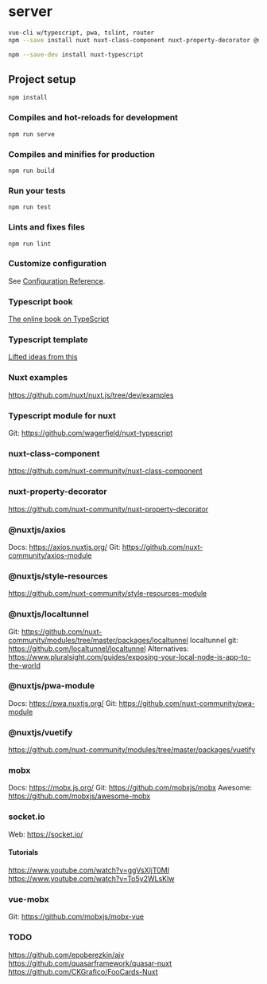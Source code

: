 # server
```bash
vue-cli w/typescript, pwa, tslint, router
npm --save install nuxt nuxt-class-component nuxt-property-decorator @nuxtjs/axios @nuxtjs/style-resources mobx mobx-vue @nuxtjs/font-awesome @nuxtjs/localtunnel vue-i18n @nuxtjs/vuetify socket.io

npm --save-dev install nuxt-typescript
```
## Project setup

```
npm install
```

### Compiles and hot-reloads for development

```
npm run serve
```

### Compiles and minifies for production

```
npm run build
```

### Run your tests

```
npm run test
```

### Lints and fixes files

```
npm run lint
```

### Customize configuration

See [Configuration Reference](https://cli.vuejs.org/config/).

### Typescript book

[The online book on TypeScript](https://basarat.gitbooks.io/typescript/content/)

### Typescript template

[Lifted ideas from this](https://github.com/nuxt-community/typescript-template)

### Nuxt examples

https://github.com/nuxt/nuxt.js/tree/dev/examples

### Typescript module for nuxt

Git: https://github.com/wagerfield/nuxt-typescript

### nuxt-class-component

https://github.com/nuxt-community/nuxt-class-component

### nuxt-property-decorator

https://github.com/nuxt-community/nuxt-property-decorator

### @nuxtjs/axios

Docs: https://axios.nuxtjs.org/
Git: https://github.com/nuxt-community/axios-module

### @nuxtjs/style-resources

https://github.com/nuxt-community/style-resources-module

### @nuxtjs/localtunnel

Git: https://github.com/nuxt-community/modules/tree/master/packages/localtunnel
localtunnel git: https://github.com/localtunnel/localtunnel
Alternatives: https://www.pluralsight.com/guides/exposing-your-local-node-js-app-to-the-world

### @nuxtjs/pwa-module

Docs: https://pwa.nuxtjs.org/
Git: https://github.com/nuxt-community/pwa-module

### @nuxtjs/vuetify

https://github.com/nuxt-community/modules/tree/master/packages/vuetify

### mobx

Docs: https://mobx.js.org/
Git: https://github.com/mobxjs/mobx
Awesome: https://github.com/mobxjs/awesome-mobx

### socket.io

Web: https://socket.io/

#### Tutorials

https://www.youtube.com/watch?v=ggVsXljT0MI
https://www.youtube.com/watch?v=To5y2WLsKIw

### vue-mobx

Git: https://github.com/mobxjs/mobx-vue

### TODO

https://github.com/epoberezkin/ajv
https://github.com/quasarframework/quasar-nuxt
https://github.com/CKGrafico/FooCards-Nuxt
